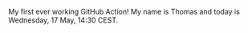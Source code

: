 My first ever working GitHub Action!
My name is Thomas and today is Wednesday, 17 May, 14:30 CEST. 
